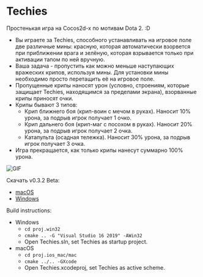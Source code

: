 # Techies
Простенькая игра на Cocos2d-x по мотивам Dota 2. :D
- Вы играете за Techies, способного устанавливать на игровое поле две различные мины: красную, которая автоматически взорвется при приближении врага и зелёную, которая взрывается только при активации тапом по ней вручную. 
- Ваша задача - пропустить как можно меньше наступающих вражеских крипов, используя мины. Для установки мины необходимо просто перетащить её на игровое поле.
- Пропущенные крипы наносят урон (условно, строениям, которые защищает Techies, находящимся за пределами экрана), взорванные крипы приносят очки.
- Крипы бывают 3 типов:
  - Крип ближнего боя (крип-воин с мечом в руках). Наносит 10% урона, за подрыв игрок получает 1 очко.
  - Крип дальнего боя (крип-маг с посохом в руках). Наносит 20% урона, за подрыв игрок получает 2 очка.
  - Катапульта (осадная тележка). Наносит 30% урона, за подрыв игрок получает 3 очка.
- Игра прекращается, как только крипы нанесут суммарно 100% урона.

![GIF](https://j.gifs.com/RlgQZz.gif)

Скачать v0.3.2 Beta:
- [macOS](https://github.com/kemiisto/Techies/releases/download/v0.3.2/Techies.macOS.zip)
- [Windows](https://github.com/kemiisto/Techies/releases/download/v0.3.2/Techies.Windows.zip)

Build instructions:
- Windows
  - `cd proj.win32`
  - `cmake .. -G "Visual Studio 16 2019" -AWin32`
  - Open Techies.sln, set Techies as startup project.
- macOS
  - `cd proj.ios_mac/mac`
  - `cmake ../.. -GXcode`
  - Open Techies.xcodeproj, set Techies as active scheme.
